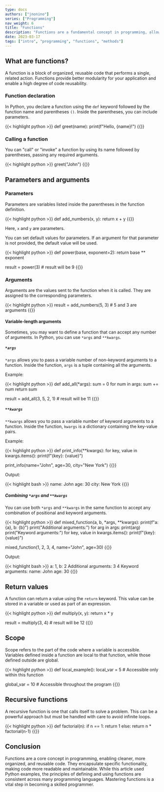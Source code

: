 ```yaml
---
type: docs
authors: ["jnonino"]
series: ["Programming"]
nav_weight: 6
title: "Functions"
description: "Functions are a fundamental concept in programming, allowing for code reusability and modular design. In this article, we'll explore what functions are, their various components, and how to use them, with examples in Python. These principles, however, are widely applicable across many programming languages."
date: 2023-03-17
tags: ["intro", "programming", "functions", "methods"]
---
```


## What are functions?

A function is a block of organized, reusable code that performs a single, related action. Functions provide better modularity for your application and enable a high degree of code reusability.

### Function declaration

In Python, you declare a function using the `def` keyword followed by the function name and parentheses `()`. Inside the parentheses, you can include parameters.

{{< highlight python >}}
def greet(name):
    print(f"Hello, {name}!")
{{</highlight >}}

### Calling a function

You can "call" or "invoke" a function by using its name followed by parentheses, passing any required arguments.

{{< highlight python >}}
greet("John")
{{</highlight >}}

## Parameters and arguments

### Parameters

Parameters are variables listed inside the parentheses in the function definition.

{{< highlight python >}}
def add_numbers(x, y):
    return x + y
{{</highlight >}}

Here, `x` and `y` are parameters.

You can set default values for parameters. If an argument for that parameter is not provided, the default value will be used.

{{< highlight python >}}
def power(base, exponent=2):
    return base ** exponent

result = power(3)  # result will be 9
{{</highlight >}}

### Arguments

Arguments are the values sent to the function when it is called. They are assigned to the corresponding parameters.

{{< highlight python >}}
result = add_numbers(5, 3)  # 5 and 3 are arguments
{{</highlight >}}

#### Variable-length arguments

Sometimes, you may want to define a function that can accept any number of arguments. In Python, you can use `*args` and `**kwargs`.

##### `*args`

`*args` allows you to pass a variable number of non-keyword arguments to a function. Inside the function, `args` is a tuple containing all the arguments.

Example:

{{< highlight python >}}
def add_all(*args):
    sum = 0
    for num in args:
        sum += num
    return sum

result = add_all(3, 5, 2, 1)  # result will be 11
{{</highlight >}}

##### `**kwargs`

`**kwargs` allows you to pass a variable number of keyword arguments to a function. Inside the function, `kwargs` is a dictionary containing the key-value pairs.

Example:

{{< highlight python >}}
def print_info(**kwargs):
    for key, value in kwargs.items():
        print(f"{key}: {value}")

print_info(name="John", age=30, city="New York")
{{</highlight >}}

Output:

{{< highlight bash >}}
name: John
age: 30
city: New York
{{</highlight >}}

##### Combining `*args` and `**kwargs`

You can use both `*args` and `**kwargs` in the same function to accept any combination of positional and keyword arguments.

{{< highlight python >}}
def mixed_function(a, b, *args, **kwargs):
    print(f"a: {a}, b: {b}")
    print("Additional arguments:")
    for arg in args:
        print(arg)
    print("Keyword arguments:")
    for key, value in kwargs.items():
        print(f"{key}: {value}")

mixed_function(1, 2, 3, 4, name="John", age=30)
{{</highlight >}}

Output:

{{< highlight bash >}}
a: 1, b: 2
Additional arguments:
3
4
Keyword arguments:
name: John
age: 30
{{</highlight >}}

## Return values

A function can return a value using the `return` keyword. This value can be stored in a variable or used as part of an expression.

{{< highlight python >}}
def multiply(x, y):
    return x * y

result = multiply(3, 4)  # result will be 12
{{</highlight >}}

## Scope

Scope refers to the part of the code where a variable is accessible. Variables defined inside a function are local to that function, while those defined outside are global.

{{< highlight python >}}
def local_example():
    local_var = 5  # Accessible only within this function

global_var = 10  # Accessible throughout the program
{{</highlight >}}

## Recursive functions

A recursive function is one that calls itself to solve a problem. This can be a powerful approach but must be handled with care to avoid infinite loops.

{{< highlight python >}}
def factorial(n):
    if n == 1:
        return 1
    else:
        return n * factorial(n-1)
{{</highlight >}}

## Conclusion

Functions are a core concept in programming, enabling cleaner, more organized, and reusable code. They encapsulate specific functionality, making code more readable and maintainable. While this article used Python examples, the principles of defining and using functions are consistent across many programming languages. Mastering functions is a vital step in becoming a skilled programmer.
